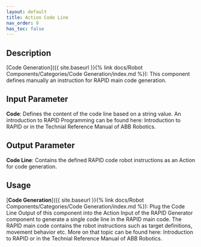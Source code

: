 ```yaml
---
layout: default
title: Action Code Line
nav_order: 9
has_toc: false
---
```


## Description

[Code Generation]({{ site.baseurl }}{% link docs/Robot Components/Categories/Code Generation/index.md %}): This component defines manually an instruction for RAPID main code generation.

## Input Parameter

**Code**: Defines the content of the code line based on a string value. An introduction to RAPID Programming can be found here: Introduction to RAPID or in the Technial Reference Manual of ABB Robotics.

## Output Parameter

**Code Line**: Contains the defined RAPID code robot instructions as an Action for code generation.

## Usage

[**Code Generation**]({{ site.baseurl }}{% link docs/Robot Components/Categories/Code Generation/index.md %}): Plug the Code Line Output of this component into the Action Input of the RAPID Generator component to generate a single code line in the RAPID main code. The RAPID main code contains the robot instructions such as target definitions, movement behavior etc. More on that topic can be found here: Introduction to RAPID or in the Technial Reference Manual of ABB Robotics.